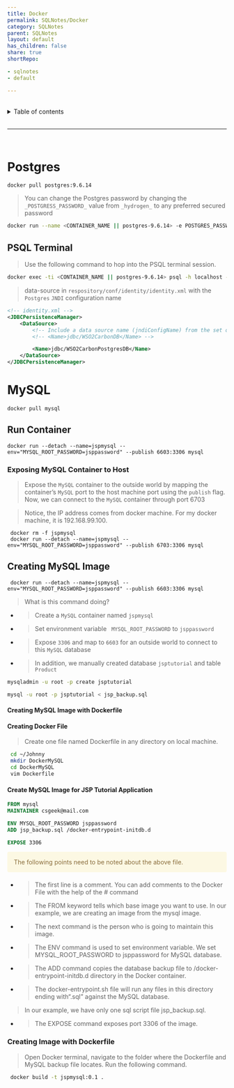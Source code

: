 ```yaml
---
title: Docker
permalink: SQLNotes/Docker
category: SQLNotes
parent: SQLNotes
layout: default
has_children: false
share: true
shortRepo:

- sqlnotes
- default

---
```


<br/>

<details markdown="block">                      
<summary>                      
Table of contents                      
</summary>                      
{: .text-delta }                      
1. TOC                      
{:toc}                      
</details>

<br/>

---

<br/>

# Postgres

```shell
docker pull postgres:9.6.14
```

> You can change the Postgres password by changing the `_POSTGRESS_PASSWORD_` value from `_hydrogen_` to any preferred secured password

```bash
docker run --name <CONTAINER_NAME || postgres-9.6.14> -e POSTGRES_PASSWORD=hydrogen -p 5432:5432 -d -v $HOME/docker/volumes/postgres:/var/lib/postgresql postgres:9.6.14
```

## PSQL Terminal

> Use the following command to hop into the PSQL terminal session.

```bash
docker exec -ti <CONTAINER_NAME || postgres-9.6.14> psql -h localhost -U postgres
```

> data-source in `respository/conf/identity/identity.xml` with the `Postgres` `JNDI` configuration name

```xml
<!-- identity.xml -->
<JDBCPersistenceManager>
    <DataSource>
        <!-- Include a data source name (jndiConfigName) from the set of datasources defined in master-datasources.xml -->
        <!-- <Name>jdbc/WSO2CarbonDB</Name> -->

        <Name>jdbc/WSO2CarbonPostgresDB</Name>
    </DataSource>
</JDBCPersistenceManager>
```

# MySQL

```shell
docker pull mysql
```

## Run Container

```shell
docker run --detach --name=jspmysql --env="MYSQL_ROOT_PASSWORD=jsppassword" --publish 6603:3306 mysql
```

### Exposing MySQL Container to Host

> Expose the `MySQL` container to the outside world by mapping the container’s `MySQL` port to the host machine port using the `publish` flag.
> Now, we can connect to the `MySQL`
> container through port 6703

> Notice, the IP address comes from docker machine. For my docker machine, it is 192.168.99.100.

```shell
 docker rm -f jspmysql
 docker run --detach --name=jspmysql --env="MYSQL_ROOT_PASSWORD=jsppassword" --publish 6703:3306 mysql
```

## Creating MySQL Image

```shell
 docker run --detach --name=jspmysql --env="MYSQL_ROOT_PASSWORD=jsppassword" --publish 6603:3306 mysql
```

> What is this command doing?

- > Create a `MySQL` container named `jspmysql`
- > Set environment variable ` MYSQL_ROOT_PASSWORD` to `jsppassword`
- > Expose `3306` and map to `6603` for an outside world to connect to this `MySQL` database
- > In addition, we manually created database `jsptutorial` and table `Product`

```bash
mysqladmin -u root -p create jsptutorial
```

```bash
mysql -u root -p jsptutorial < jsp_backup.sql
```

#### Creating MySQL Image with Dockerfile

#### Creating Docker File

> Create one file named Dockerfile in any directory on local machine.

```bash
 cd ~/Johnny
 mkdir DockerMySQL
 cd DockerMySQL
 vim Dockerfile
```

#### Create MySQL Image for JSP Tutorial Application

```dockerfile
FROM mysql
MAINTAINER csgeek@mail.com

ENV MYSQL_ROOT_PASSWORD jsppassword
ADD jsp_backup.sql /docker-entrypoint-initdb.d

EXPOSE 3306
```

<div style="padding: 15px; margin-bottom: 20px; border-radius: 4px; color: #8a6d3b;; background-color: #fcf8e3; border-color: #faebcc;">            
    The following points need to be noted about the above file.
</div>

- > The first line is a comment. You can add comments to the Docker File with the help of the # command
- > The FROM keyword tells which base image you want to use. In our example, we are creating an image from the mysql image.
- > The next command is the person who is going to maintain this image.
- > The ENV command is used to set environment variable. We set MYSQL_ROOT_PASSWORD to jsppassword for MySQL database.
- > The ADD command copies the database backup file to /docker-entrypoint-initdb.d directory in the Docker container.
- > The docker-entrypoint.sh file will run any files in this directory ending with“.sql” against the MySQL database.

> In our example, we have only one sql script file jsp_backup.sql.

- > The EXPOSE command exposes port 3306 of the image.

### Creating Image with Dockerfile

> Open Docker terminal, navigate to the folder where the Dockerfile and MySQL backup file locates. Run the following command.

```bash
 docker build -t jspmysql:0.1 .
```